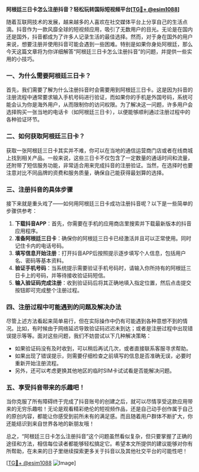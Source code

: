 **阿根廷三日卡怎么注册抖音？轻松玩转国际短视频平台[[TG💪+ @esim1088](https://t.me/s/esim1088)]**

随着互联网技术的发展，越来越多的人喜欢在社交媒体平台上分享自己的生活点滴。抖音作为一款风靡全球的短视频应用，吸引了无数用户的目光。无论是在国内还是国外，抖音都成为了许多人记录生活的最佳选择。然而，对于身在国外的用户来说，想要注册并使用抖音可能会遇到一些困难。特别是如果你身处阿根廷，那么今天这篇文章将为你详细解答“阿根廷三日卡怎么注册抖音”的问题，并提供一些实用的小技巧。

### 一、为什么需要阿根廷三日卡？

首先，我们需要了解为什么注册抖音时会需要用到阿根廷三日卡。这是因为抖音的注册流程中通常要求输入手机号码进行验证，而如果你的手机是外国号码，系统可能会认为你是海外用户，从而限制你的访问权限。为了解决这一问题，许多用户会选择购买一张当地的电话卡（如阿根廷三日卡），以便能够顺利通过注册过程中的各种验证环节。

### 二、如何获取阿根廷三日卡？

获取一张阿根廷三日卡其实并不难，你可以在当地的通信运营商门店或者在线商城上找到相关产品。一般来说，这些三日卡不仅包含了一定数量的通话时间和流量，还附带了短信服务功能，非常适合用来完成抖音的注册验证。当然，在选择时也要注意对比不同品牌的资费和服务质量，确保自己能获得最划算的选择。

### 三、注册抖音的具体步骤

接下来就是重头戏了——如何用阿根廷三日卡成功注册抖音呢？以下是一些简单的步骤供参考：

1. **下载抖音APP**：首先，你需要在手机的应用商店里搜索并下载最新版本的抖音应用程序。
2. **准备阿根廷三日卡**：确保你的阿根廷三日卡已经激活并且可以正常使用。同时记住卡内的电话号码。
3. **填写信息开始注册**：打开抖音APP后按照提示逐步填写个人信息，包括用户名、密码等基本资料。
4. **验证手机号码**：当系统提示需要验证手机号码时，请输入你所持有的阿根廷三日卡上的号码，并等待接收验证码短信。
5. **输入验证码完成注册**：收到验证码后将其正确地填入指定位置，然后点击提交按钮即可完成整个注册过程。

### 四、注册过程中可能遇到的问题及解决办法

尽管上述方法看起来简单易行，但在实际操作中仍有可能遇到各种意想不到的情况。比如，有时候由于网络延迟导致验证码迟迟未到达；或者是注册过程中出现错误提示等等。面对这些问题，我们不妨尝试以下几种解决策略：

- 如果验证码没有及时收到，可以稍后再试几次，或者直接联系客服寻求帮助。
- 如果出现了错误提示，则需要仔细检查之前填写的信息是否准确无误，必要时重新开始注册流程。
- 另外，还可以考虑更换其他地区的临时SIM卡试试看是否能解决问题。

### 五、享受抖音带来的乐趣吧！

当你克服了所有障碍终于完成了抖音账号的创建之后，就可以尽情享受这款应用带来的无穷乐趣啦！无论是观看精彩绝伦的短视频作品，还是自己动手创作属于自己的原创内容，都能让你感受到前所未有的满足感。而且随着用户群体不断扩大，你还能结识到来自世界各地的新朋友哦！

总之，“阿根廷三日卡怎么注册抖音”这个问题虽然看似复杂，但只要掌握了正确的途径和方法，相信每位读者都能够轻松搞定它。希望本文所提供的建议能够对你有所帮助，在未来的日子里继续探索更多关于抖音以及其他社交平台的可能性吧！

[[TG💪+ @esim1088](https://t.me/s/esim1088) ![Image](https://i.postimg.cc/4NQfJmqS/Snipaste-2025-05-13-00-14-12.png)]